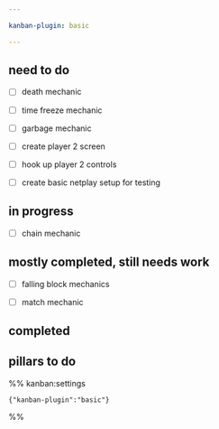 ```yaml
---

kanban-plugin: basic

---
```


## need to do

- [ ] death mechanic
- [ ] time freeze mechanic
- [ ] garbage mechanic
- [ ] create player 2 screen
- [ ] hook up player 2 controls
- [ ] create basic netplay setup for testing


## in progress

- [ ] chain mechanic


## mostly completed, still needs work

- [ ] falling block mechanics
- [ ] match mechanic


## completed



## pillars to do





%% kanban:settings
```
{"kanban-plugin":"basic"}
```
%%